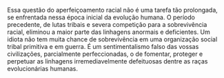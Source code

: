 ﻿Essa questão do aperfeiçoamento racial não é uma tarefa tão prolongada, se enfrentada nessa época inicial da evolução humana. O período precedente, de lutas tribais e severa competição para a sobrevivência racial, eliminou a maior parte das linhagens anormais e deficientes. Um idiota não tem muita chance de sobrevivência em uma organização social tribal primitiva e em guerra. É um sentimentalismo falso das vossas civilizações, parcialmente perfeccionadas, o de fomentar, proteger e perpetuar as linhagens irremediavelmente defeituosas dentre as raças evolucionárias humanas.